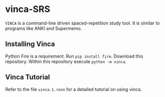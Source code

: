 # vinca-SRS

`VINCA` is a command-line driven spaced-repetition study tool.
It is similar to programs like ANKI and Supermemo.

## Installing Vinca

Python Fire is a requirement. Run `pip install fire`.
Download this repository.
Within this repository execute `python -m vinca`.

## Vinca Tutorial

Refer to the file `vinca.1.ronn` for a detailed tutorial on using vinca.

